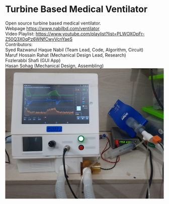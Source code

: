 # Turbine Based Medical Ventilator
Open source turbine based medical ventilator. 
<br> Webpage https://www.nabilbd.com/ventilator
<br> Video Playlist: https://www.youtube.com/playlist?list=PLWOXOpFr-Z50Q3X0qPz6WNfCwyVcnYaeS 
<br> Contributors:
<br> Syed Razwanul Haque Nabil (Team Lead, Code, Algorithm, Circuit)
<br> Maruf Hossain Rahat (Mechanical Design Lead, Research)
<br> Fozlerabbi Shafi (GUI App)
<br> Hasan Sohag (Mechanical Design, Assembling)
</br>
![](Photo/crux%20open%20source%20ventilator.jpg)
